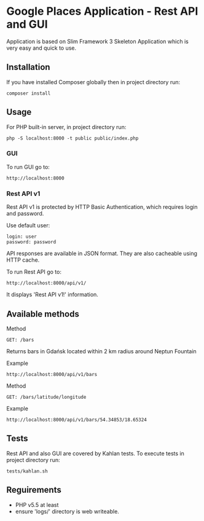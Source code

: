 # Google Places Application - Rest API and GUI
Application is based on Slim Framework 3 Skeleton Application which is very easy and quick to use.

## Installation
If you have installed Composer globally then in project directory run:

    composer install

## Usage
For PHP built-in server, in project directory run:

    php -S localhost:8000 -t public public/index.php

### GUI
To run GUI go to:

    http://localhost:8000

### Rest API v1
Rest API v1 is protected by HTTP Basic Authentication, which requires login and password.

Use default user:

    login: user
    password: password

API responses are available in JSON format. They are also cacheable using HTTP cache.

To run Rest API go to:

    http://localhost:8000/api/v1/

It displays 'Rest API v1!' information.

## Available methods

Method

    GET: /bars

Returns bars in Gdańsk located within 2 km radius around Neptun Fountain

Example

    http://localhost:8000/api/v1/bars

Method

    GET: /bars/latitude/longitude

Example

    http://localhost:8000/api/v1/bars/54.34853/18.65324

## Tests
Rest API and also GUI are covered by Kahlan tests.
To execute tests in project directory run:

    tests/kahlan.sh

## Reguirements

 - PHP v5.5 at least
 - ensure 'logs/' directory is web writeable.
